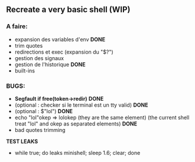 ## Recreate a very basic shell (WIP)

### A faire:

- expansion des variables d'env **DONE**
- trim quotes 
- redirections et exec (expansion du "$?")
- gestion des signaux
- gestion de l'historique **DONE**
- built-ins



### BUGS:

- **Segfault if free(token->redir)** **DONE**
- (optional : checker si le terminal est un tty valid) **DONE**
- (optional : $"lol") **DONE**
- echo "lol"okep => lolokep (they are the same element)
 (the current shell treat "lol" and okep as separated elements) **DONE**
- bad quotes trimming





**TEST LEAKS**
- while true; do leaks minishell; sleep 1.6; clear; done
